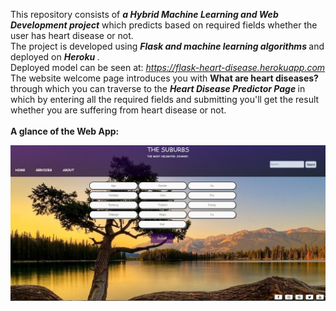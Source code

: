
This repository consists of <b> <i>a Hybrid Machine Learning and Web Development project</b></i> which predicts based on required fields whether the user has heart disease or not.<br>
The project is developed using <b> <i> Flask  and machine learning algorithms</i> </b> and deployed on <b> <i> Heroku </i> </b>.<br>
Deployed model can be seen at:<i> https://flask-heart-disease.herokuapp.com </i><br>
The website welcome page introduces you with <b> What are heart diseases? </b> through which you can traverse to the <b> <i>          Heart Disease Predictor Page </i> </b>in which by entering all the required fields and submitting you'll get the result whether you are suffering from heart disease or not. <br>
<br>
<b>A glance of the Web App:</b>

<img src="https://github.com/yashkhatri8/Heart-Disease-Predictor/blob/master/static/Capture.JPG" >


